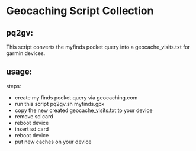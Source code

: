 Geocaching Script Collection
============================

pq2gv:
-----

This script converts the myfinds pocket query into a geocache_visits.txt
for garmin devices.

usage:
------

steps:
- create my finds pocket query via geocaching.com
- run this script pq2gv.sh myfinds.gpx
- copy the new created geocache_visits.txt to your device
- remove sd card
- reboot device
- insert sd card
- reboot device
- put new caches on your device
